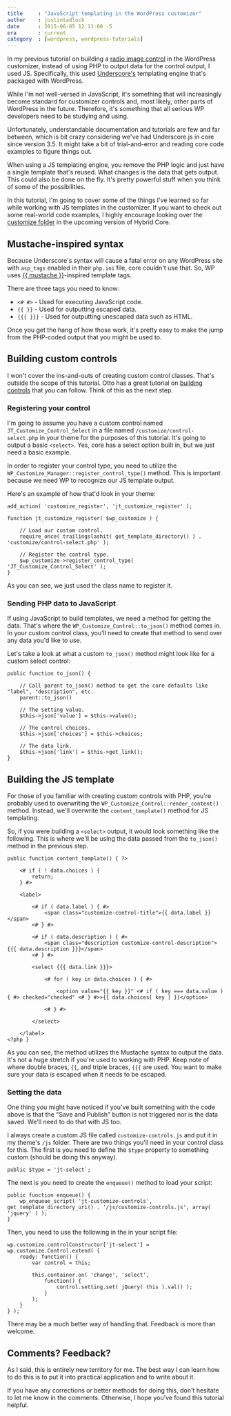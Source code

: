 ```yaml
---
title     : "JavaScript templating in the WordPress customizer"
author    : justintadlock
date      : 2015-06-05 12:11:00 -5
era       : current
category  : [wordpress, wordpress-tutorials]
---
```


In my previous tutorial on building a [radio image control](/archives/2015/06/04/customizer-radio-image-control) in the WordPress customizer, instead of using PHP to output data for the control output, I used JS.  Specifically, this used [Underscore's](http://underscorejs.org/) templating engine that's packaged with WordPress.

While I'm not well-versed in JavaScript, it's something that will increasingly become standard for customizer controls and, most likely, other parts of WordPress in the future. Therefore, it's something that all serious WP developers need to be studying and using.

Unfortunately, understandable documentation and tutorials are few and far between, which is bit crazy considering we've had Underscore.js in core since version 3.5. It might take a bit of trial-and-error and reading core code examples to figure things out.

When using a JS templating engine, you remove the PHP logic and just have a single template that's reused.  What changes is the data that gets output.  This could also be done on the fly.  It's pretty powerful stuff when you think of some of the possibilities.

In this tutorial, I'm going to cover some of the things I've learned so far while working with JS templates in the customizer.  If you want to check out some real-world code examples, I highly encourage looking over the [customize folder](https://github.com/justintadlock/hybrid-core/tree/dev/customize) in the upcoming version of Hybrid Core.

## Mustache-inspired syntax

Because Underscore's syntax will cause a fatal error on any WordPress site with `asp_tags` enabled in their `php.ini` file, core couldn't use that.  So, WP uses [{{ mustache }}](https://mustache.github.io/)-inspired template tags.

There are three tags you need to know:

* `<# #>` - Used for executing JavaScript code.
* `{{ }}` - Used for outputting escaped data.
* `{{{ }}}` - Used for outputting unescaped data such as HTML.

Once you get the hang of how those work, it's pretty easy to make the jump from the PHP-coded output that you might be used to.

## Building custom controls

I won't cover the ins-and-outs of creating custom control classes.  That's outside the scope of this tutorial.  Otto has a great tutorial on [building controls](http://ottopress.com/2012/making-a-custom-control-for-the-theme-customizer/) that you can follow.  Think of this as the next step.

### Registering your control

I'm going to assume you have a custom control named `JT_Customize_Control_Select` in a file named `/customize/control-select.php` in your theme for the purposes of this tutorial.  It's going to output a basic `<select>`.  Yes, core has a select option built in, but we just need a basic example.

In order to register your control type, you need to utilize the `WP_Customize_Manager::register_control_type()` method.  This is important because we need WP to recognize our JS template output.

Here's an example of how that'd look in your theme:

```
add_action( 'customize_register', 'jt_customize_register' );

function jt_customize_register( $wp_customize ) {

	// Load our custom control.
	require_once( trailingslashit( get_template_directory() ) . 'customize/control-select.php' );

	// Register the control type.
	$wp_customize->register_control_type( 'JT_Customize_Control_Select' );
}
```

As you can see, we just used the class name to register it.

### Sending PHP data to JavaScript

If using JavaScript to build templates, we need a method for getting the data.  That's where the `WP_Customize_Control::to_json()` method comes in.  In your custom control class, you'll need to create that method to send over any data you'd like to use.

Let's take a look at what a custom `to_json()` method might look like for a custom select control:

```
public function to_json() {

	// Call parent to_json() method to get the core defaults like "label", "description", etc.
	parent::to_json()

	// The setting value.
	$this->json['value'] = $this->value();

	// The control choices.
	$this->json['choices'] = $this->choices;

	// The data link.
	$this->json['link'] = $this->get_link();
}
```

## Building the JS template

For those of you familiar with creating custom controls with PHP, you're probably used to overwriting the `WP_Customize_Control::render_content()` method.  Instead, we'll overwrite the `content_template()` method for JS templating.

So, if you were building a `<select>` output, it would look something like the following.  This is where we'll be using the data passed from the `to_json()` method in the previous step.

```
public function content_template() { ?>

	<# if ( ! data.choices ) {
		return;
	} #>

	<label>

		<# if ( data.label ) { #>
			<span class="customize-control-title">{{ data.label }}</span>
		<# } #>

		<# if ( data.description ) { #>
			<span class="description customize-control-description">{{{ data.description }}}</span>
		<# } #>

		<select {{{ data.link }}}>

			<# for ( key in data.choices ) { #>

				<option value="{{ key }}" <# if ( key === data.value ) { #> checked="checked" <# } #>>{{ data.choices[ key ] }}</option>

			<# } #>

		</select>

	</label>
<?php }
```

As you can see, the method utilizes the Mustache syntax to output the data.  It's not a huge stretch if you're used to working with PHP.  Keep note of where double braces, `{{`, and triple braces, `{{{` are used.  You want to make sure your data is escaped when it needs to be escaped.

### Setting the data

One thing you might have noticed if you've built something with the code above is that the "Save and Publish" button is not triggered nor is the data saved.  We'll need to do that with JS too.

I always create a custom JS file called `customize-controls.js` and put it in my theme's `/js` folder.  There are two things you'll need in your control class for this.  The first is you need to define the `$type` property to something custom (should be doing this anyway).

```
public $type = 'jt-select`;
```

The next is you need to create the `enqueue()` method to load your script:

```
public function enqueue() {
	wp_enqueue_script( 'jt-customize-controls', get_template_directory_uri() . '/js/customize-controls.js', array( 'jquery' ) );
}
```

Then, you need to use the following in the in your script file:

```
wp.customize.controlConstructor['jt-select'] = wp.customize.Control.extend( {
	ready: function() {
		var control = this;

		this.container.on( 'change', 'select',
			function() {
				control.setting.set( jQuery( this ).val() );
			}
		);
	}
} );
```

There may be a much better way of handling that.  Feedback is more than welcome.

## Comments? Feedback?

As I said, this is entirely new territory for me.  The best way I can learn how to do this is to put it into practical application and to write about it.

If you have any corrections or better methods for doing this, don't hesitate to let me know in the comments.  Otherwise, I hope you've found this tutorial helpful.
